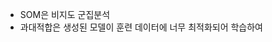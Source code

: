 
 * SOM은 비지도 군집분석
 * 과대적합은 생성된 모델이 훈련 데이터에 너무 최적화되어 학습하여 
<!--stackedit_data:
eyJoaXN0b3J5IjpbMTg2NDk1MDQwMCwtMjA4ODc0NjYxMl19
-->